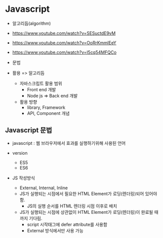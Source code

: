 # Javascript

- 알고리듬(algorithm)

- https://www.youtube.com/watch?v=SESuctdE9vM
- https://www.youtube.com/watch?v=OoRrKmmlEeY
- https://www.youtube.com/watch?v=I5cq54MFQCo

- 문법
- 활용 => 알고리듬
  - 자바스크립트 활용 범위
    - Front end 개발
    - Node js => Back end 개발
  - 활용 방향
    - library, Framework
    - API, Component 개념


## Javascript 문법

- javascript : 웹 브라우저에서 효과를 실행하기위해 사용된 언어
- version
  - ES5
  - ES6

- JS 작성방식
  - External, Internal, Inline
  - JS가 실행되는 시점에서 필요한 HTML Element가 로딩(렌더링)되어 있어야 함.
    - JS의 실행 순서를 HTML 렌더링 시점 이후로 배치
  - JS가 실행되는 시점에 상관없이 HTML Element가 로딩(렌더링)이 완료될 때 까지 기다림.
    - script 시작태그에 defer attribute를 사용함
    - External 방식에서만 사용 가능

